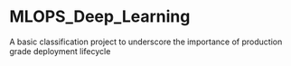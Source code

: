 # MLOPS_Deep_Learning
A basic classification project to underscore the importance of production grade deployment lifecycle
